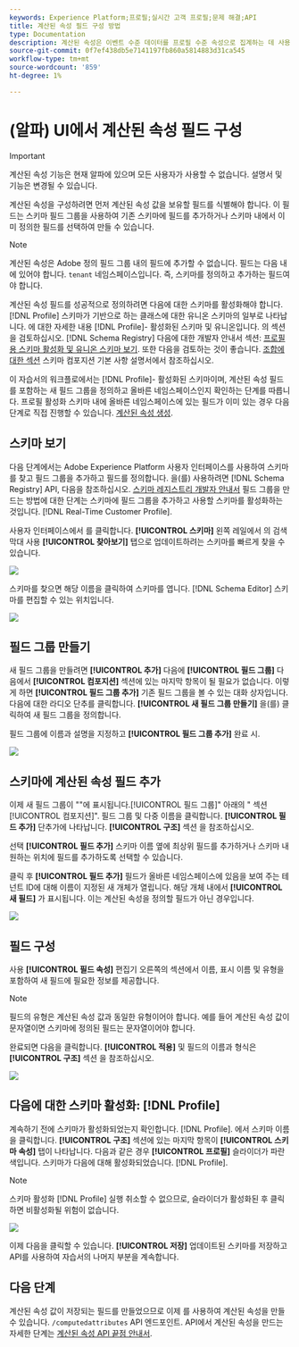 ```yaml
---
keywords: Experience Platform;프로필;실시간 고객 프로필;문제 해결;API
title: 계산된 속성 필드 구성 방법
type: Documentation
description: 계산된 속성은 이벤트 수준 데이터를 프로필 수준 속성으로 집계하는 데 사용되는 함수입니다. 계산된 속성을 구성하려면 먼저 계산된 속성 값을 보유할 필드를 식별해야 합니다. 이 필드는 스키마 필드 그룹을 사용하여 기존 스키마에 필드를 추가하거나 스키마 내에서 이미 정의한 필드를 선택하여 만들 수 있습니다.
source-git-commit: 0f7ef438db5e7141197fb860a5814883d31ca545
workflow-type: tm+mt
source-wordcount: '859'
ht-degree: 1%

---
```



# (알파) UI에서 계산된 속성 필드 구성

>[!IMPORTANT]
>
>계산된 속성 기능은 현재 알파에 있으며 모든 사용자가 사용할 수 없습니다. 설명서 및 기능은 변경될 수 있습니다.

계산된 속성을 구성하려면 먼저 계산된 속성 값을 보유할 필드를 식별해야 합니다. 이 필드는 스키마 필드 그룹을 사용하여 기존 스키마에 필드를 추가하거나 스키마 내에서 이미 정의한 필드를 선택하여 만들 수 있습니다.

>[!NOTE]
>
>계산된 속성은 Adobe 정의 필드 그룹 내의 필드에 추가할 수 없습니다. 필드는 다음 내에 있어야 합니다. `tenant` 네임스페이스입니다. 즉, 스키마를 정의하고 추가하는 필드여야 합니다.

계산된 속성 필드를 성공적으로 정의하려면 다음에 대한 스키마를 활성화해야 합니다. [!DNL Profile] 스키마가 기반으로 하는 클래스에 대한 유니온 스키마의 일부로 나타납니다. 에 대한 자세한 내용 [!DNL Profile]- 활성화된 스키마 및 유니온입니다. 의 섹션을 검토하십시오. [!DNL Schema Registry] 다음에 대한 개발자 안내서 섹션: [프로필용 스키마 활성화 및 유니온 스키마 보기](../../xdm/api/getting-started.md). 또한 다음을 검토하는 것이 좋습니다. [조합에 대한 섹션](../../xdm/schema/composition.md) 스키마 컴포지션 기본 사항 설명서에서 참조하십시오.

이 자습서의 워크플로에서는 [!DNL Profile]- 활성화된 스키마이며, 계산된 속성 필드를 포함하는 새 필드 그룹을 정의하고 올바른 네임스페이스인지 확인하는 단계를 따릅니다. 프로필 활성화 스키마 내에 올바른 네임스페이스에 있는 필드가 이미 있는 경우 다음 단계로 직접 진행할 수 있습니다. [계산된 속성 생성](#create-a-computed-attribute).

## 스키마 보기

다음 단계에서는 Adobe Experience Platform 사용자 인터페이스를 사용하여 스키마를 찾고 필드 그룹을 추가하고 필드를 정의합니다. 을(를) 사용하려면 [!DNL Schema Registry] API, 다음을 참조하십시오. [스키마 레지스트리 개발자 안내서](../../xdm/api/getting-started.md) 필드 그룹을 만드는 방법에 대한 단계는 스키마에 필드 그룹을 추가하고 사용할 스키마를 활성화하는 것입니다. [!DNL Real-Time Customer Profile].

사용자 인터페이스에서 를 클릭합니다. **[!UICONTROL 스키마]** 왼쪽 레일에서 의 검색 막대 사용 **[!UICONTROL 찾아보기]** 탭으로 업데이트하려는 스키마를 빠르게 찾을 수 있습니다.

![](../images/computed-attributes/Schemas-Browse.png)

스키마를 찾으면 해당 이름을 클릭하여 스키마를 엽니다. [!DNL Schema Editor] 스키마를 편집할 수 있는 위치입니다.

![](../images/computed-attributes/Schema-Editor.png)

## 필드 그룹 만들기

새 필드 그룹을 만들려면 **[!UICONTROL 추가]** 다음에 **[!UICONTROL 필드 그룹]** 다음에서 **[!UICONTROL 컴포지션]** 섹션에 있는 마지막 항목이 될 필요가 없습니다. 이렇게 하면 **[!UICONTROL 필드 그룹 추가]** 기존 필드 그룹을 볼 수 있는 대화 상자입니다. 다음에 대한 라디오 단추를 클릭합니다. **[!UICONTROL 새 필드 그룹 만들기]** 을(를) 클릭하여 새 필드 그룹을 정의합니다.

필드 그룹에 이름과 설명을 지정하고 **[!UICONTROL 필드 그룹 추가]** 완료 시.

![](../images/computed-attributes/Add-field-group.png)

## 스키마에 계산된 속성 필드 추가

이제 새 필드 그룹이 &quot;&quot;에 표시됩니다.[!UICONTROL 필드 그룹]&quot; 아래의 &quot; 섹션[!UICONTROL 컴포지션]&quot;. 필드 그룹 및 다중 이름을 클릭합니다. **[!UICONTROL 필드 추가]** 단추가에 나타납니다. **[!UICONTROL 구조]** 섹션 을 참조하십시오.

선택 **[!UICONTROL 필드 추가]** 스키마 이름 옆에 최상위 필드를 추가하거나 스키마 내 원하는 위치에 필드를 추가하도록 선택할 수 있습니다.

클릭 후 **[!UICONTROL 필드 추가]** 필드가 올바른 네임스페이스에 있음을 보여 주는 테넌트 ID에 대해 이름이 지정된 새 개체가 열립니다. 해당 개체 내에서 **[!UICONTROL 새 필드]** 가 표시됩니다. 이는 계산된 속성을 정의할 필드가 아닌 경우입니다.

![](../images/computed-attributes/New-field.png)

## 필드 구성

사용 **[!UICONTROL 필드 속성]** 편집기 오른쪽의 섹션에서 이름, 표시 이름 및 유형을 포함하여 새 필드에 필요한 정보를 제공합니다.

>[!NOTE]
>
>필드의 유형은 계산된 속성 값과 동일한 유형이어야 합니다. 예를 들어 계산된 속성 값이 문자열이면 스키마에 정의된 필드는 문자열이어야 합니다.

완료되면 다음을 클릭합니다. **[!UICONTROL 적용]** 및 필드의 이름과 형식은 **[!UICONTROL 구조]** 섹션 을 참조하십시오.

![](../images/computed-attributes/Apply.png)

## 다음에 대한 스키마 활성화: [!DNL Profile]

계속하기 전에 스키마가 활성화되었는지 확인합니다. [!DNL Profile]. 에서 스키마 이름을 클릭합니다. **[!UICONTROL 구조]** 섹션에 있는 마지막 항목이 **[!UICONTROL 스키마 속성]** 탭이 나타납니다. 다음과 같은 경우 **[!UICONTROL 프로필]** 슬라이더가 파란색입니다. 스키마가 다음에 대해 활성화되었습니다. [!DNL Profile].

>[!NOTE]
>
>스키마 활성화 [!DNL Profile] 실행 취소할 수 없으므로, 슬라이더가 활성화된 후 클릭하면 비활성화될 위험이 없습니다.

![](../images/computed-attributes/Profile.png)

이제 다음을 클릭할 수 있습니다. **[!UICONTROL 저장]** 업데이트된 스키마를 저장하고 API를 사용하여 자습서의 나머지 부분을 계속합니다.

## 다음 단계

계산된 속성 값이 저장되는 필드를 만들었으므로 이제 를 사용하여 계산된 속성을 만들 수 있습니다. `/computedattributes` API 엔드포인트. API에서 계산된 속성을 만드는 자세한 단계는 [계산된 속성 API 끝점 안내서](ca-api.md).